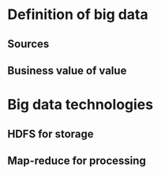 
# Definition of big data

## Sources

## Business value of value




# Big data technologies

## HDFS for storage

## Map-reduce for processing


